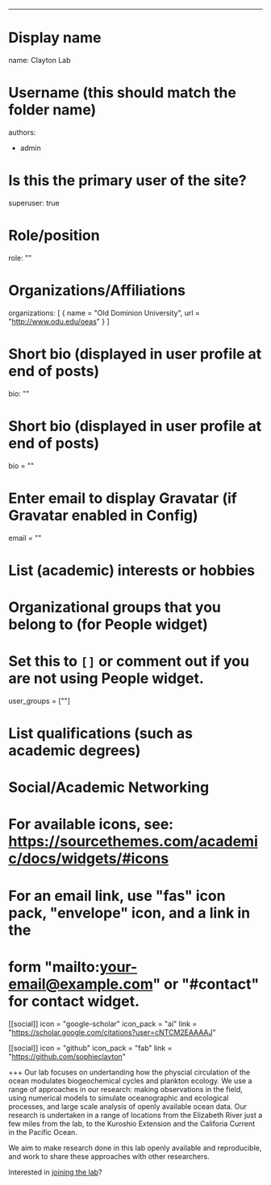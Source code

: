 ---
# Display name
name: Clayton Lab

# Username (this should match the folder name)
authors:
- admin

# Is this the primary user of the site?
superuser: true

# Role/position
role: ""

# Organizations/Affiliations
organizations: [ { name = "Old Dominion University", url = "http://www.odu.edu/oeas" } ]
  

# Short bio (displayed in user profile at end of posts)
bio: ""

# Short bio (displayed in user profile at end of posts)
bio = ""

# Enter email to display Gravatar (if Gravatar enabled in Config)
email = ""

# List (academic) interests or hobbies

# Organizational groups that you belong to (for People widget)
#   Set this to `[]` or comment out if you are not using People widget.
user_groups = [""]

# List qualifications (such as academic degrees)


# Social/Academic Networking
# For available icons, see: https://sourcethemes.com/academic/docs/widgets/#icons
#   For an email link, use "fas" icon pack, "envelope" icon, and a link in the
#   form "mailto:your-email@example.com" or "#contact" for contact widget.

[[social]]
  icon = "google-scholar"
  icon_pack = "ai"
  link = "https://scholar.google.com/citations?user=cNTCM2EAAAAJ"

[[social]]
  icon = "github"
  icon_pack = "fab"
  link = "https://github.com/sophieclayton"



+++
Our lab focuses on undertanding how the physcial circulation of the ocean modulates biogeochemical cycles and plankton ecology. We use a range of approaches in our research: making observations in the field, using numerical models to simulate oceanographic and ecological processes, and large scale analysis of openly available ocean data. Our research is undertaken in a range of locations from the Elizabeth River just a few miles from the lab, to the Kuroshio Extension and the Califoria Current in the Pacific Ocean.

We aim to make research done in this lab openly available and reproducible, and work to share these approaches with other researchers.

Interested in [joining the lab](/join)?
